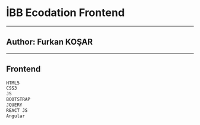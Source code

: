 # İBB Ecodation Frontend
-----------
## Author: Furkan KOŞAR

-----------
## Frontend
```sh
HTML5
CSS3
JS
BOOTSTRAP 
JQUERY
REACT JS 
Angular
```
